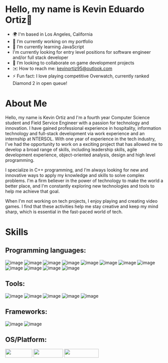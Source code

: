 # Hello, my name is Kevin Eduardo Ortiz👋       

- 🌍 I'm based in Los Angeles, California
- 🚀 I’m currently working on my portfolio
- 🧠 I’m currently learning JavaScript
- I'm currently looking for entry level positions for software engineer and/or full stack developer
- 🤝 I’m looking to collaborate on game development projects
- ✉️ How to reach me: kevinortiz95@outlook.com
- ⚡ Fun fact: I love playing competitive Overwatch, currently ranked Diamond 2 in open queue!

# About Me
Hello, my name is Kevin Ortiz and I'm a fourth year Computer Science student and Field Service Engineer with a passion for technology and innovation. I have gained professional experience in hospitality, information technology and full-stack development via work experience and an internship at NTERSOL. With one year of experience in the tech industry, I've had the opportunity to work on a exciting project that has allowed me to develop a broad range of skills, including leadership skills, agile development experience, object-oriented analysis, design and high level programming.

I specialize in C++ programming, and I'm always looking for new and innovative ways to apply my knowledge and skills to solve complex problems. I'm a firm believer in the power of technology to make the world a better place, and I'm constantly exploring new technologies and tools to help me achieve that goal.

When I'm not working on tech projects, I enjoy playing and creating video games. I find that these activities help me stay creative and keep my mind sharp, which is essential in the fast-paced world of tech.

# Skills
## Programming languages:
![image](https://user-images.githubusercontent.com/105018036/235282074-f556a9e2-17b3-47ff-aa4e-ba6e031c8156.png) ![image](https://user-images.githubusercontent.com/105018036/235282092-3df71d1a-d44d-41ac-a83e-4540b651c046.png) ![image](https://user-images.githubusercontent.com/105018036/235282103-608fd4b1-ca33-43f3-8875-4de1c3797a5a.png) ![image](https://user-images.githubusercontent.com/105018036/235282441-c094fccb-4119-4518-ae57-64c65adc31bb.png) ![image](https://user-images.githubusercontent.com/105018036/235282144-9ded2dd1-dd95-41a7-9052-c2d53da22933.png) ![image](https://user-images.githubusercontent.com/105018036/235282169-2ef8210d-20de-4b90-aa36-3e16ed98b404.png) ![image](https://user-images.githubusercontent.com/105018036/235282179-b33fc649-0aea-47dd-93de-2032360cd011.png) ![image](https://user-images.githubusercontent.com/105018036/235282182-efd6c716-00e8-491d-8a6f-1af19f7a3781.png) ![image](https://user-images.githubusercontent.com/105018036/235282191-cb29fcde-2fbb-424d-bd9e-be07b8192cf4.png) ![image](https://user-images.githubusercontent.com/105018036/235282195-dd3e8e9e-0a0d-40f9-a048-edee0299a659.png) ![image](https://user-images.githubusercontent.com/105018036/235282198-1a16cb19-3c1e-474c-87c8-988fa465a951.png) ![image](https://user-images.githubusercontent.com/105018036/235282200-ed6179d3-ebf3-490d-aa12-33a2b6d15a83.png)

## Tools:
![image](https://user-images.githubusercontent.com/105018036/235282245-1c6dfe3f-04af-446b-9df4-fdf5ca17bde2.png) ![image](https://user-images.githubusercontent.com/105018036/235282351-19053cd4-6513-425b-b2ae-a38783b1c3a1.png) ![image](https://user-images.githubusercontent.com/105018036/235282270-6cc22f41-613f-43ac-ad02-04f015b94b3f.png) ![image](https://user-images.githubusercontent.com/105018036/235282465-77c243d1-238c-40b7-bc97-100d1e62820f.png) ![image](https://user-images.githubusercontent.com/105018036/235282282-d0694783-5e38-4c18-9538-84ec0d8f997f.png)

## Frameworks:
![image](https://user-images.githubusercontent.com/105018036/235282214-ab2a92cd-02eb-49d3-a242-6677945a9a38.png) ![image](https://user-images.githubusercontent.com/105018036/235282223-c2ef67f0-7a84-4526-9f69-9e30696eac5b.png)

## OS/Platform:
<img src="https://res.cloudinary.com/practicaldev/image/fetch/s---6tX76y---/c_limit%2Cf_auto%2Cfl_progressive%2Cq_auto%2Cw_880/https://img.shields.io/badge/Linux-FCC624%3Fstyle%3Dfor-the-badge%26logo%3Dlinux%26logoColor%3Dblack" loading="lazy" width="86" height="28"> <img src="https://res.cloudinary.com/practicaldev/image/fetch/s--laPQ3aRq--/c_limit%2Cf_auto%2Cfl_progressive%2Cq_auto%2Cw_880/https://img.shields.io/badge/Ubuntu-E95420%3Fstyle%3Dfor-the-badge%26logo%3Dubuntu%26logoColor%3Dwhite" loading="lazy" width="94" height="28"> <img src="https://res.cloudinary.com/practicaldev/image/fetch/s--Lpc4EQEY--/c_limit%2Cf_auto%2Cfl_progressive%2Cq_auto%2Cw_880/https://img.shields.io/badge/Windows-0078D6%3Fstyle%3Dfor-the-badge%26logo%3Dwindows%26logoColor%3Dwhite" loading="lazy" width="110" height="28">

